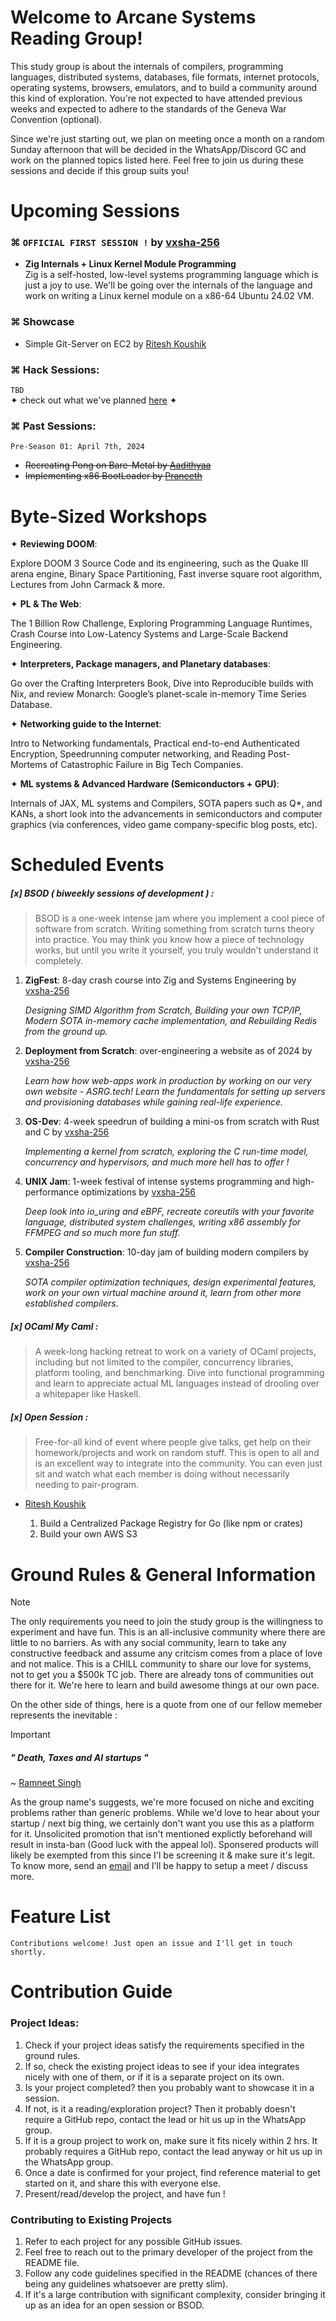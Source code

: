 # Welcome to Arcane Systems Reading Group!
This study group is about the internals of compilers, programming languages, distributed systems, databases, file formats, internet protocols, operating systems, browsers, emulators, and to build a community around this kind of exploration.  You're not expected to have attended previous weeks and expected to adhere to the standards of the Geneva War Convention (optional). 

Since we're just starting out, we plan on meeting once a month on a random Sunday afternoon that will be decided in the WhatsApp/Discord GC and work on the planned topics listed here. Feel free to join us during these sessions and decide if this group suits you!

# Upcoming Sessions
### ⌘ ```OFFICIAL FIRST SESSION !``` by [vxsha-256](https://github.com/2SpaceMasterRace) 
- **Zig Internals + Linux Kernel Module Programming**\
    Zig is a self-hosted, low-level systems programming language which is just a joy to use. We'll be going over the internals of the language and work on writing a Linux kernel module on a x86-64 Ubuntu 24.02 VM.
 
### ⌘ Showcase
 - Simple Git-Server on EC2 by [Ritesh Koushik](https://github.com/IAmRiteshKoushik)

### ⌘ Hack Sessions:

```TBD```\
✦ check out what we've planned [here](https://github.com/Amrita-Systems-Reading-Group/seasonOne-bucketlist) ✦

### ⌘ Past Sessions:
```Pre-Season 01: April 7th, 2024```
 - ~~Recreating Pong on Bare-Metal by [Aadithyaa](https://www.github.com/aadit-n3rdy)~~ 
 - ~~Implementing x86 BootLoader by [Praneeth](https://github.com/PraneethV-cmd)~~


# Byte-Sized Workshops

✦ **Reviewing DOOM**: 

Explore DOOM 3 Source Code and its engineering, such as the Quake III arena engine, Binary Space Partitioning, Fast inverse square root algorithm, Lectures from John Carmack & more.

✦ **PL & The Web**:

The 1 Billion Row Challenge, Exploring Programming Language Runtimes, Crash Course into Low-Latency Systems and Large-Scale Backend Engineering. 


✦ **Interpreters, Package managers, and Planetary databases**:

Go over the Crafting Interpreters Book, Dive into Reproducible builds with Nix, and review Monarch: Google’s planet-scale in-memory Time Series Database.


✦ **Networking guide to the Internet**:

Intro to Networking fundamentals, Practical end-to-end Authenticated Encryption, Speedrunning computer networking, and Reading Post-Mortems of Catastrophic Failure in Big Tech Companies.

✦ **ML systems & Advanced Hardware (Semiconductors + GPU)**:

Internals of JAX, ML systems and Compilers, SOTA papers such as Q*, and KANs, a short look into the advancements in semiconductors and computer graphics (via conferences, video game company-specific blog posts, etc). 

#  Scheduled Events

##### [x] BSOD ( biweekly sessions of development ) :

> BSOD is a one-week intense jam where you implement a cool piece of software from scratch. Writing something from scratch turns theory into practice. You may think you know how a piece of technology works, but until you write it yourself, you truly wouldn't understand it completely.

1. **ZigFest**: 8-day crash course into Zig and Systems Engineering by [vxsha-256](https://github.com/2SpaceMasterRace)

     *Designing SIMD Algorithm from Scratch,  Building your own TCP/IP,   Modern SOTA in-memory cache implementation, and Rebuilding Redis from the ground up.*       

2. **Deployment from Scratch**: over-engineering a website as of 2024 by [vxsha-256](https://github.com/2SpaceMasterRace)

     *Learn how how web-apps work in production by working on our very own website - ASRG.tech! Learn the fundamentals for setting up servers and provisioning databases while gaining real-life experience.*       
3. **OS-Dev**: 4-week speedrun of building a mini-os from scratch with Rust and C by  [vxsha-256](https://github.com/2SpaceMasterRace)

     *Implementing a kernel from scratch, exploring the C run-time model, concurrency and hypervisors, and much more hell has to offer !*       

4. **UNIX Jam**: 1-week festival of intense systems programming and high-performance optimizations by  [vxsha-256](https://github.com/2SpaceMasterRace)

     *Deep look into io_uring and eBPF, recreate coreutils with your favorite language, distributed system challenges, writing x86 assembly for FFMPEG and so much more fun stuff.*       

5. **Compiler Construction**: 10-day jam of building modern compilers by  [vxsha-256](https://github.com/2SpaceMasterRace)

     *SOTA compiler optimization techniques, design experimental features, work on your own virtual machine around it, learn from other more established compilers.*       


##### [x] OCaml My Caml :

> A week-long hacking retreat to work on a variety of OCaml projects, including but not limited to the compiler, concurrency libraries, platform tooling, and benchmarking. Dive into functional programming and learn to appreciate actual ML languages instead of drooling over a whitepaper like Haskell.


##### [x] Open Session :

> Free-for-all kind of event where people give talks, get help on their homework/projects and work on random stuff. This is open to all and is an excellent way to integrate into the community. You can even just sit and watch what each member is doing without necessarily needing to pair-program.

- [Ritesh Koushik](https://github.com/IAmRiteshKoushik)

     1. Build a Centralized Package Registry for Go (like npm or crates)
     2. Build your own AWS S3 
       
# Ground Rules & General Information
> [!NOTE]
The only requirements you need to join the study group is the willingness to experiment and have fun. This is an all-inclusive community where there are little to no barriers. As with any social community, learn to take any constructive feedback and assume any critcism comes from a place of love and not malice. This is a CHILL community to share our love for systems, not to get you a $500k TC job. There are already tons of communities out there for it. We're here to learn and build awesome things at our own pace.

On the other side of things, here is a quote from one of our fellow memeber represents the inevitable :

> [!IMPORTANT]
> ##### " Death, Taxes and AI startups " 
> ~ [Ramneet Singh](https://x.com/Ramneet_Singhh)

As the group name's suggests, we're more focused on niche and exciting problems rather than generic problems. While we'd love to hear about your startup / next big thing, we certainly don't want you use this as a platform for it. Unsolicited promotion that isn't mentioned explictly beforehand will result in insta-ban (Good luck with the appeal lol). Sponsered products will likely be exempted from this since I'l be screening it & make sure it's legit. To know more, send an [email](mailto:v.harivarsha@gmail.com) and I'll be happy to setup a meet / discuss more.


# Feature List
    Contributions welcome! Just open an issue and I'll get in touch shortly.

# Contribution Guide

### Project Ideas:
1. Check if your project ideas satisfy the requirements specified in the ground rules.
2. If so, check the existing project ideas to see if your idea integrates nicely with one
of them, or if it is a separate project on its own.
3. Is your project completed? then you probably want to showcase it in a session.
4. If not, is it a reading/exploration project? Then it probably doesn't require a GitHub repo,
contact the lead <link to username> or hit us up in the WhatsApp group.
5. If it is a group project to work on, make sure it fits nicely within 2 hrs. 
It probably requires a GitHub repo, contact the lead anyway <link to username> or hit us up in the WhatsApp group.
6. Once a date is confirmed for your project, find reference material to get started on it, and share this with
everyone else.
7. Present/read/develop the project, and have fun !

### Contributing to Existing Projects
1. Refer to each project for any possible GitHub issues.
2. Feel free to reach out to the primary developer of the project from the README file.
3. Follow any code guidelines specified in the README (chances of there being any guidelines whatsoever are pretty slim).
4. If it's a large contribution with significant complexity, consider bringing it up as an idea for an open session or BSOD.
